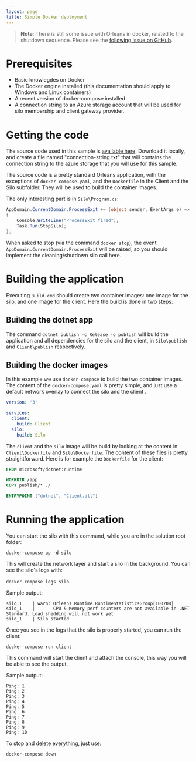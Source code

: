 ```yaml
---
layout: page
title: Simple Docker deployment
---
```


> **Note**: There is still some issue with Orleans in docker, related to the shutdown sequence. Please see the [following issue on GitHub](https://github.com/dotnet/orleans/issues/3620).

# Prerequisites

- Basic knowlegdes on Docker
- The Docker engine installed (this documentation should apply to Windows and Linux containers)
- A recent version of docker-compose installed
- A connection string to an Azure storage account that will be used for silo membership and client gateway provider.

# Getting the code

The source code used in this sample is [available here](https://github.com/dotnet/orleans/tree/master/Samples/Docker-Simple). Download it locally, and create a file named "connection-string.txt" that will contains the connection string to the azure storage that you will use for this sample.

The source code is a pretty standard Orleans application, with the exceptions of  `docker-compose.yaml`, and the `Dockerfile` in the Client and the Silo subfolder. They will be used to build the container images.

The only interesting part is in `Silo\Program.cs`:

``` csharp
AppDomain.CurrentDomain.ProcessExit += (object sender, EventArgs e) =>
{
    Console.WriteLine("ProcessExit fired");
    Task.Run(StopSilo);
};
```

When asked to stop (via the command `docker stop`), the event `AppDomain.CurrentDomain.ProcessExit` will be raised, so you should implement the cleaning/shutdown silo call here.

# Building the application

Executing `Build.cmd` should create two container images: one image for the silo, and one image for the client. Here the build is done in two steps:

## Building the dotnet app

The command `dotnet publish -c Release -o publish` will build the application and all dependencies for the silo and the client, in `Silo\publish` and `Client\publish` respectively.

## Building the docker images

In this example we use `docker-compose` to build the two container images. The content of the `docker-compose.yaml` is pretty simple, and just use a default network overlay to connect the silo and the client .

``` yaml
version: '3'

services:
  client:
    build: Client
  silo:
    build: Silo
```

The `client` and the `silo` image will be build by looking at the content in `Client\Dockerfile` and `Silo\Dockerfile`. The content of these files is pretty straightforward. Here is for example the `Dockerfile` for the client:

``` Dockerfile
FROM microsoft/dotnet:runtime

WORKDIR /app
COPY publish/* ./

ENTRYPOINT ["dotnet", "Client.dll"]
```

# Running the application

You can start the silo with this command, while you are in the solution root folder:

`docker-compose up -d silo`

This will create the network layer and start a silo in the background. You can see the silo's logs with:

`docker-compose logs silo`.

Sample output:

```
silo_1    | warn: Orleans.Runtime.RuntimeStatisticsGroup[100708]
silo_1    |       CPU & Memory perf counters are not available in .NET Standard. Load shedding will not work yet
silo_1    | Silo started
```

Once you see in the logs that the silo is properly started, you can run the client:

`docker-compose run client`

This command will start the client and attach the console, this way you will be able to see the output.

Sample output:

```
Ping: 1      
Ping: 2      
Ping: 3      
Ping: 4      
Ping: 5      
Ping: 6      
Ping: 7      
Ping: 8      
Ping: 9      
Ping: 10
```

To stop and delete everything, just use:

`docker-compose down`